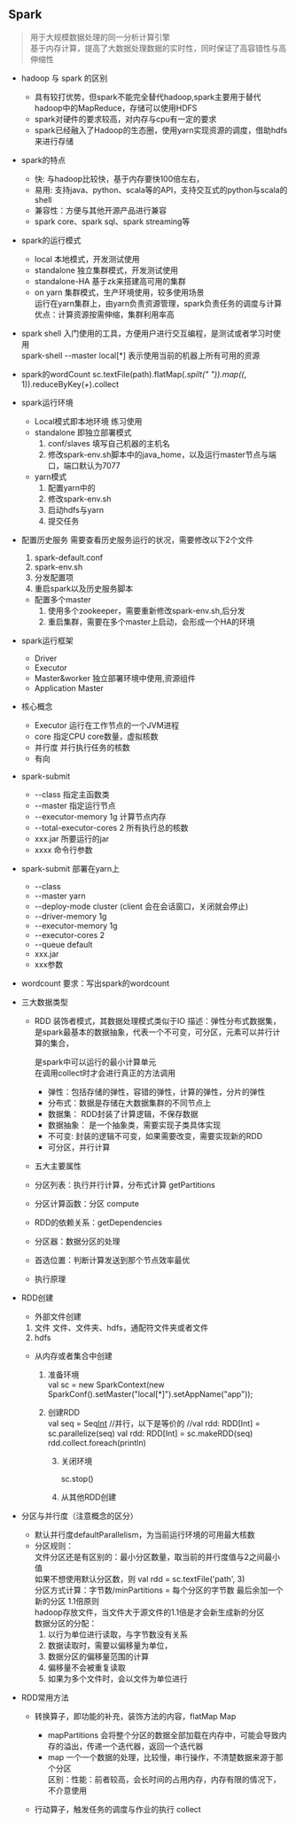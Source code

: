 ## Spark
> 用于大规模数据处理的同一分析计算引擎  
> 基于内存计算，提高了大数据处理数据的实时性，同时保证了高容错性与高伸缩性 
- hadoop 与 spark 的区别
  - 具有较打优势，但spark不能完全替代hadoop,spark主要用于替代hadoop中的MapReduce，存储可以使用HDFS  
  - spark对硬件的要求较高，对内存与cpu有一定的要求  
  - spark已经融入了Hadoop的生态圈，使用yarn实现资源的调度，借助hdfs来进行存储
  
- spark的特点
  - 快: 与hadoop比较快，基于内存要快100倍左右，
  - 易用: 支持java、python、scala等的API，支持交互式的python与scala的shell
  - 兼容性：方便与其他开源产品进行兼容
  - spark core、spark sql、spark streaming等
  
- spark的运行模式
  - local  本地模式，开发测试使用
  - standalone 独立集群模式，开发测试使用
  - standalone-HA  基于zk来搭建高可用的集群
  - on yarn 集群模式，生产环境使用，较多使用场景  
    运行在yarn集群上，由yarn负责资源管理，spark负责任务的调度与计算  
    优点：计算资源按需伸缩，集群利用率高  
  
- spark shell
  入门使用的工具，方便用户进行交互编程，是测试或者学习时使用  
  spark-shell --master local[*] 表示使用当前的机器上所有可用的资源  
  
- spark的wordCount
  sc.textFile(path).flatMap(_.spilt(" ")).map((_, 1)).reduceByKey(_+_).collect  

- spark运行环境
  - Local模式即本地环境 练习使用
  - standalone 即独立部署模式
    1. conf/slaves 填写自己机器的主机名
    2. 修改spark-env.sh脚本中的java_home，以及运行master节点与端口，端口默认为7077
  - yarn模式
    1. 配置yarn中的
    2. 修改spark-env.sh
    3. 启动hdfs与yarn
    4. 提交任务
  
- 配置历史服务
  需要查看历史服务运行的状况，需要修改以下2个文件
  1. spark-default.conf
  2. spark-env.sh
  3. 分发配置项
  4. 重启spark以及历史服务脚本
  - 配置多个master  
    1. 使用多个zookeeper，需要重新修改spark-env.sh,后分发
    2. 重启集群，需要在多个master上启动，会形成一个HA的环境
  
- spark运行框架
  - Driver
  - Executor
  - Master&worker  独立部署环境中使用,资源组件
  - Application Master 
  
- 核心概念
  - Executor  运行在工作节点的一个JVM进程
  - core  指定CPU core数量，虚拟核数
  - 并行度  并行执行任务的核数
  - 有向
  
- spark-submit
  - --class  指定主函数类
  - --master 指定运行节点
  - --executor-memory 1g  计算节点内存
  - --total-executor-cores 2  所有执行总的核数
  - xxx.jar  所要运行的jar
  - xxxx 命令行参数
  
- spark-submit  部署在yarn上
  - --class
  - --master yarn 
  - --deploy-mode cluster  (client 会在会话窗口，关闭就会停止)
  - --driver-memory 1g 
  - --executor-memory 1g
  - --executor-cores 2
  - --queue default 
  - xxx.jar 
  - xxx参数
  
- wordcount
  要求：写出spark的wordcount
  
- 三大数据类型
  - RDD  装饰者模式，其数据处理模式类似于IO
    描述：弹性分布式数据集，是spark最基本的数据抽象，代表一个不可变，可分区，元素可以并行计算的集合，
  
    是spark中可以运行的最小计算单元  
    在调用collect时才会进行真正的方法调用  
    
    - 弹性：包括存储的弹性，容错的弹性，计算的弹性，分片的弹性
    - 分布式：数据是存储在大数据集群的不同节点上
    - 数据集： RDD封装了计算逻辑，不保存数据
    - 数据抽象： 是一个抽象类，需要实现子类具体实现
    - 不可变: 封装的逻辑不可变，如果需要改变，需要实现新的RDD
    - 可分区，并行计算 
    
  -  五大主要属性
    - 分区列表：执行并行计算，分布式计算  getPartitions
    - 分区计算函数：分区    compute
    - RDD的依赖关系：getDependencies 
    - 分区器：数据分区的处理
    - 首选位置：判断计算发送到那个节点效率最优
    
  - 执行原理
  
- RDD创建
  -  外部文件创建  
    1. 文件  文件、文件夹、hdfs，通配符文件夹或者文件
    2. hdfs
    
  - 从内存或者集合中创建 

    1. 准备环境  
       val sc = new SparkContext(new SparkConf().setMaster("local[*]").setAppName("app"));

    2. 创建RDD  
       val seq = Seq[Int](1,2,3,4)
       //并行，以下是等价的
       //val rdd: RDD[Int] = sc.parallelize(seq)
       val rdd: RDD[Int] = sc.makeRDD(seq)
       rdd.collect.foreach(println)

       3. 关闭环境

          sc.stop()

       4. 从其他RDD创建

- 分区与并行度（注意概念的区分）
  - 默认并行度defaultParallelism，为当前运行环境的可用最大核数
  - 分区规则：  
    文件分区还是有区别的：最小分区数量，取当前的并行度值与2之间最小值  
    如果不想使用默认分区数，则  val rdd = sc.textFile('path', 3)  
    分区方式计算：字节数/minPartitions = 每个分区的字节数  最后余加一个新的分区  1.1倍原则  
    hadoop存放文件，当文件大于源文件的1.1倍是才会新生成新的分区  
    数据分区的分配：  
    1. 以行为单位进行读取，与字节数没有关系
    2. 数据读取时，需要以偏移量为单位，
    3. 数据分区的偏移量范围的计算
    4. 偏移量不会被重复读取
    5. 如果为多个文件时，会以文件为单位进行
  
- RDD常用方法
  - 转换算子，即功能的补充，装饰方法的内容，flatMap  Map 
    - mapPartitions  会将整个分区的数据全部加载在内存中，可能会导致内存的溢出，传递一个迭代器，返回一个迭代器
    - map  一个一个数据的处理，比较慢，串行操作，不清楚数据来源于那个分区  
    区别：性能：前者较高，会长时间的占用内存，内存有限的情况下，不介意使用

  - 行动算子，触发任务的调度与作业的执行  collect 
  
  



